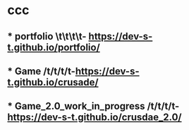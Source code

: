 # ccc
## * **portfolio** \t\t\t\t- https://dev-s-t.github.io/portfolio/
## * **Game**      /t/t/t/t-https://dev-s-t.github.io/crusade/
## * **Game_2.0**_work_in_progress /t/t/t/t- https://dev-s-t.github.io/crusdae_2.0/
